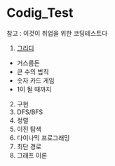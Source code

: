 # Codig_Test
참고 : 이것이 취업을 위한 코딩테스트다

1. [그리디](https://github.com/honghyelim/Codig_Test/blob/main/greedy.ipynb)
  - 거스름돈
  - 큰 수의 법칙
  - 숫자 카드 게임
  - 1이 될 때까지
2. 구현
3. DFS/BFS
4. 정렬
5. 이진 탐색
6. 다이나믹 프로그래밍
7. 최단 경로
8. 그래프 이론

